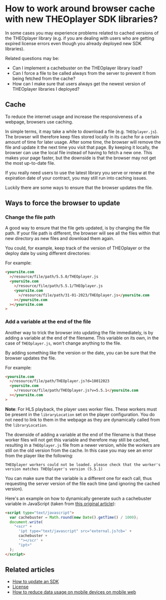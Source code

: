 # How to work around browser cache with new THEOplayer SDK libraries?

In some cases you may experience problems related to cached versions of the THEOplayer library (e.g. if you are dealing with users who are getting expired license errors even though you already deployed new SDK libraries).

Related questions may be:

- Can I implement a cachebuster on the THEOplayer library load?
- Can I force a file to be called always from the server to prevent it from being fetched from the cache?
- How can I make sure that users always get the newest version of THEOplayer libraries I deployed?

## Cache

To reduce the internet usage and increase the responsiveness of a webpage, browsers use caching.

In simple terms, it may take a while to download a file (e.g. `THEOplayer.js`). The browser will therefore keep files stored locally in its cache for a certain amount of time for later usage. After some time, the browser will remove the file and update it the next time you visit that page. By keeping it locally, the browser can use the local file instead of having to fetch a new one. This makes your page faster, but the downside is that the browser may not get the most up-to-date file.

If you really need users to use the latest library you serve or renew at the expiration date of your contract, you may still run into caching issues.

Luckily there are some ways to ensure that the browser updates the file.

## Ways to force the browser to update

### Change the file path

A good way to ensure that the file gets updated, is by changing the file path. If your file path is different, the browser will see all the files within that new directory as new files and download them again.

You could, for example, keep track of the version of THEOplayer or the deploy date by using different directories:

For example:

```html
<yoursite.com
  >/resource/file/path/5.5.0/THEOplayer.js
  <yoursite.com
    >/resource/file/path/5.5.1/THEOplayer.js
    <yoursite.com
      >/resource/file/path/31-01-2023/THEOplayer.js</yoursite.com
    ></yoursite.com
  ></yoursite.com
>
```

### Add a variable at the end of the file

Another way to trick the browser into updating the file immediately, is by adding a variable at the end of the filename. This variable on its own, in the case of `THEOplayer.js`, won't change anything to the file.

By adding something like the version or the date, you can be sure that the browser updates the file.

For example:

```html
<yoursite.com
  >/resource/file/path/THEOplayer.js?d=10012023
  <yoursite.com
    >/resource/file/path/THEOplayer.js?v=5.5.1</yoursite.com
  ></yoursite.com
>
```

**Note**: For HLS playback, the player uses worker files. These workers must be present in the `libraryLocation` set on the player configuration. You do not need to link to them in the webpage as they are dynamically called from the `libraryLocation`.

The downside of adding a variable at the end of the filename is that these worker files will not get this variable and therefore may still be cached, resulting in a `THEOplayer.js` file from a newer version, while the workers are still on the old version from the cache. In this case you may see an error from the player like the following:

`THEOplayer workers could not be loaded. please check that the worker's version matches THEOplayer's version (5.5.1)`

You can make sure that the variable is a different one for each call, thus requesting the server version of the file each time (and ignoring the cached version).

Here's an example on how to dynamically generate such a cachebuster variable in JavaScript (taken from [this original article](https://www.virendrachandak.com/techtalk/cachebuster-code-in-javascript/)):

```html
<script type="text/javascript">
  var cachebuster = Math.round(new Date().getTime() / 1000);
  document.write(
    "<scr" +
      'ipt type="text/javascript" src="external.js?cb=' +
      cachebuster +
      '"></scr' +
      "ipt>"
  );
</script>
```

## Related articles

- [How to update an SDK](../01-how-to-update-a-sdk.md)
- [License](https://docs.theoplayer.com/how-to-guides/12-license/00-introduction.md)
- [How to reduce data usage on mobile devices on mobile web](../../../how-to-guides/06-mediatrack/06-how-to-reduce-data-usage-on-mobile-devices.md)
